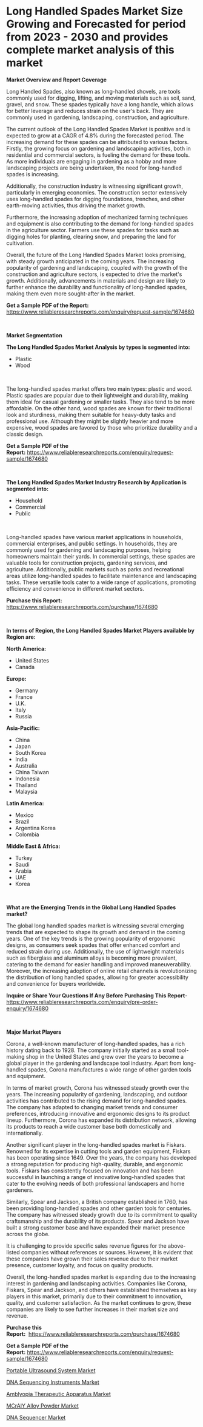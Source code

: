 <p><h1>Long Handled Spades Market Size Growing and Forecasted for period from 2023 - 2030 and provides complete market analysis of this market</h1></p><p><strong>Market Overview and Report Coverage</strong></p>
<p><p>Long Handled Spades, also known as long-handled shovels, are tools commonly used for digging, lifting, and moving materials such as soil, sand, gravel, and snow. These spades typically have a long handle, which allows for better leverage and reduces strain on the user's back. They are commonly used in gardening, landscaping, construction, and agriculture.</p><p>The current outlook of the Long Handled Spades Market is positive and is expected to grow at a CAGR of 4.8% during the forecasted period. The increasing demand for these spades can be attributed to various factors. Firstly, the growing focus on gardening and landscaping activities, both in residential and commercial sectors, is fueling the demand for these tools. As more individuals are engaging in gardening as a hobby and more landscaping projects are being undertaken, the need for long-handled spades is increasing.</p><p>Additionally, the construction industry is witnessing significant growth, particularly in emerging economies. The construction sector extensively uses long-handled spades for digging foundations, trenches, and other earth-moving activities, thus driving the market growth.</p><p>Furthermore, the increasing adoption of mechanized farming techniques and equipment is also contributing to the demand for long-handled spades in the agriculture sector. Farmers use these spades for tasks such as digging holes for planting, clearing snow, and preparing the land for cultivation.</p><p>Overall, the future of the Long Handled Spades Market looks promising, with steady growth anticipated in the coming years. The increasing popularity of gardening and landscaping, coupled with the growth of the construction and agriculture sectors, is expected to drive the market's growth. Additionally, advancements in materials and design are likely to further enhance the durability and functionality of long-handled spades, making them even more sought-after in the market.</p></p>
<p><strong>Get a Sample PDF of the Report:</strong> <a href="https://www.reliableresearchreports.com/enquiry/request-sample/1674680">https://www.reliableresearchreports.com/enquiry/request-sample/1674680</a></p>
<p>&nbsp;</p>
<p><strong>Market Segmentation</strong></p>
<p><strong>The Long Handled Spades Market Analysis by types is segmented into:</strong></p>
<p><ul><li>Plastic</li><li>Wood</li></ul></p>
<p>&nbsp;</p>
<p><p>The long-handled spades market offers two main types: plastic and wood. Plastic spades are popular due to their lightweight and durability, making them ideal for casual gardening or smaller tasks. They also tend to be more affordable. On the other hand, wood spades are known for their traditional look and sturdiness, making them suitable for heavy-duty tasks and professional use. Although they might be slightly heavier and more expensive, wood spades are favored by those who prioritize durability and a classic design.</p></p>
<p><strong>Get a Sample PDF of the Report:</strong>&nbsp;<a href="https://www.reliableresearchreports.com/enquiry/request-sample/1674680">https://www.reliableresearchreports.com/enquiry/request-sample/1674680</a></p>
<p>&nbsp;</p>
<p><strong>The Long Handled Spades Market Industry Research by Application is segmented into:</strong></p>
<p><ul><li>Household</li><li>Commercial</li><li>Public</li></ul></p>
<p>&nbsp;</p>
<p><p>Long-handled spades have various market applications in households, commercial enterprises, and public settings. In households, they are commonly used for gardening and landscaping purposes, helping homeowners maintain their yards. In commercial settings, these spades are valuable tools for construction projects, gardening services, and agriculture. Additionally, public markets such as parks and recreational areas utilize long-handled spades to facilitate maintenance and landscaping tasks. These versatile tools cater to a wide range of applications, promoting efficiency and convenience in different market sectors.</p></p>
<p><strong>Purchase this Report:</strong>&nbsp; <a href="https://www.reliableresearchreports.com/purchase/1674680">https://www.reliableresearchreports.com/purchase/1674680</a></p>
<p>&nbsp;</p>
<p><strong>In terms of Region, the Long Handled Spades Market Players available by Region are:</strong></p>
<p>
    <p> <strong> North America: </strong>
        <ul>
            <li>United States</li>
            <li>Canada</li>
        </ul>
        </p> 
    <p> <strong> Europe: </strong>
        <ul>
            <li>Germany</li>
            <li>France</li>
            <li>U.K.</li>
            <li>Italy</li>
            <li>Russia</li>
        </ul>
        </p> 
    <p> <strong> Asia-Pacific: </strong>
        <ul>
            <li>China</li>
            <li>Japan</li>
            <li>South Korea</li>
            <li>India</li>
            <li>Australia</li>
            <li>China Taiwan</li>
            <li>Indonesia</li>
            <li>Thailand</li>
            <li>Malaysia</li>
        </ul>
        </p> 
    <p> <strong> Latin America: </strong>
        <ul>
            <li>Mexico</li>
            <li>Brazil</li>
            <li>Argentina Korea</li>
            <li>Colombia</li>
        </ul>
        </p> 
    <p> <strong> Middle East & Africa: </strong>
        <ul>
            <li>Turkey</li>
            <li>Saudi</li>
            <li>Arabia</li>
            <li>UAE</li>
            <li>Korea</li>
        </ul>
    </p>
    </p>
<p>&nbsp;</p>
<p><strong>What are the Emerging Trends in the Global Long Handled Spades market?</strong></p>
<p><p>The global long handled spades market is witnessing several emerging trends that are expected to shape its growth and demand in the coming years. One of the key trends is the growing popularity of ergonomic designs, as consumers seek spades that offer enhanced comfort and reduced strain during use. Additionally, the use of lightweight materials such as fiberglass and aluminum alloys is becoming more prevalent, catering to the demand for easier handling and improved maneuverability. Moreover, the increasing adoption of online retail channels is revolutionizing the distribution of long handled spades, allowing for greater accessibility and convenience for buyers worldwide.</p></p>
<p><strong>Inquire or Share Your Questions If Any Before Purchasing This Report</strong>- <a href="https://www.reliableresearchreports.com/enquiry/pre-order-enquiry/1674680">https://www.reliableresearchreports.com/enquiry/pre-order-enquiry/1674680</a></p>
<p>&nbsp;</p>
<p><strong>Major Market Players</strong></p>
<p><p>Corona, a well-known manufacturer of long-handled spades, has a rich history dating back to 1928. The company initially started as a small tool-making shop in the United States and grew over the years to become a global player in the gardening and landscape tool industry. Apart from long-handled spades, Corona manufactures a wide range of other garden tools and equipment.</p><p>In terms of market growth, Corona has witnessed steady growth over the years. The increasing popularity of gardening, landscaping, and outdoor activities has contributed to the rising demand for long-handled spades. The company has adapted to changing market trends and consumer preferences, introducing innovative and ergonomic designs to its product lineup. Furthermore, Corona has expanded its distribution network, allowing its products to reach a wide customer base both domestically and internationally.</p><p>Another significant player in the long-handled spades market is Fiskars. Renowned for its expertise in cutting tools and garden equipment, Fiskars has been operating since 1649. Over the years, the company has developed a strong reputation for producing high-quality, durable, and ergonomic tools. Fiskars has consistently focused on innovation and has been successful in launching a range of innovative long-handled spades that cater to the evolving needs of both professional landscapers and home gardeners.</p><p>Similarly, Spear and Jackson, a British company established in 1760, has been providing long-handled spades and other garden tools for centuries. The company has witnessed steady growth due to its commitment to quality craftsmanship and the durability of its products. Spear and Jackson have built a strong customer base and have expanded their market presence across the globe.</p><p>It is challenging to provide specific sales revenue figures for the above-listed companies without references or sources. However, it is evident that these companies have grown their sales revenue due to their market presence, customer loyalty, and focus on quality products.</p><p>Overall, the long-handled spades market is expanding due to the increasing interest in gardening and landscaping activities. Companies like Corona, Fiskars, Spear and Jackson, and others have established themselves as key players in this market, primarily due to their commitment to innovation, quality, and customer satisfaction. As the market continues to grow, these companies are likely to see further increases in their market size and revenue.</p></p>
<p><strong>Purchase this Report:</strong>&nbsp;&nbsp;<a href="https://www.reliableresearchreports.com/purchase/1674680">https://www.reliableresearchreports.com/purchase/1674680</a></p>
<p></p>
<p><strong>Get a Sample PDF of the Report:</strong>&nbsp;<a href="https://www.reliableresearchreports.com/enquiry/request-sample/1674680">https://www.reliableresearchreports.com/enquiry/request-sample/1674680</a></p>
<p><p><a href="https://www.linkedin.com/pulse/portable-ultrasound-system-market-research-report-provides-wwmzc/">Portable Ultrasound System Market</a></p><p><a href="https://www.linkedin.com/pulse/dna-sequencing-instruments-market-size-share-amp-trends-0klhc/">DNA Sequencing Instruments Market</a></p><p><a href="https://medium.com/@barttrantow2023/decoding-amblyopia-therapeutic-apparatus-market-metrics-market-share-trends-and-growth-patterns-aabe3f25e2f2">Amblyopia Therapeutic Apparatus Market</a></p><p><a href="https://medium.com/@reecebednar/mcraly-alloy-powder-market-insights-into-market-cagr-market-trends-and-growth-strategies-4cbd489e5c10">MCrAlY Alloy Powder Market</a></p><p><a href="https://www.linkedin.com/pulse/dna-sequencer-market-size-share-global-analysis-report-2023-esijc/">DNA Sequencer Market</a></p></p>